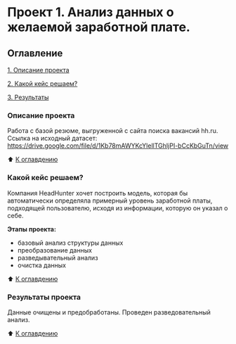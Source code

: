 #  Проект 1. Анализ данных о желаемой заработной плате.

## Оглавление
[1. Описание проекта]()

[2. Какой кейс решаем?]()

[3. Результаты]()

### Описание проекта
Работа с базой резюме, выгруженной с сайта поиска вакансий hh.ru. 
Ссылка на исходный датасет: 
<https://drive.google.com/file/d/1Kb78mAWYKcYlellTGhIjPI-bCcKbGuTn/view>

:arrow_up: [К оглавдению]()

### Какой кейс решаем?
Компания HeadHunter хочет построить модель, которая бы автоматически определяла примерный уровень заработной платы, подходящей пользователю, исходя из информации, которую он указал о себе.


**Этапы проекта:**
- базовый анализ структуры данных 
- преобразование данных
- разведывательный анализ
- очистка данных

:arrow_up: [К оглавдению]()

### Результаты проекта
Данные очищены и предобработаны. Проведен разведовательный анализ.

:arrow_up: [К оглавдению]()



